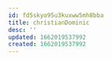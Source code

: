 ```yaml
---
id: fd5skyo95u3kuxww5mh8bba
title: christianDominic
desc: ''
updated: 1662019537992
created: 1662019537992
---
```

